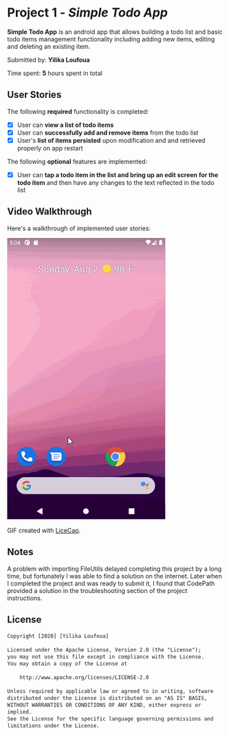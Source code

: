 # Project 1 - *Simple Todo App*

**Simple Todo App** is an android app that allows building a todo list and basic todo items management functionality including adding new items, editing and deleting an existing item.

Submitted by: **Yilika Loufoua**

Time spent: **5** hours spent in total

## User Stories

The following **required** functionality is completed:

* [x] User can **view a list of todo items**
* [x] User can **successfully add and remove items** from the todo list
* [x] User's **list of items persisted** upon modification and and retrieved properly on app restart

The following **optional** features are implemented:

* [x] User can **tap a todo item in the list and bring up an edit screen for the todo item** and then have any changes to the text reflected in the todo list

## Video Walkthrough

Here's a walkthrough of implemented user stories:

<img src='https://github.com/Yilika1999/SimpleToDo/blob/master/walkthrough.gif' title='Video Walkthrough' width='' alt='Video Walkthrough' />

GIF created with [LiceCap](http://www.cockos.com/licecap/).

## Notes

A problem with importing FileUtils delayed completing this project by a long time, but fortunately I was able to find a solution on the internet. Later when I completed the project and  was ready to submit it, I found that CodePath provided a solution in the troubleshooting section of the project instructions.

## License

    Copyright [2020] [Yilika Loufoua]

    Licensed under the Apache License, Version 2.0 (the "License");
    you may not use this file except in compliance with the License.
    You may obtain a copy of the License at

        http://www.apache.org/licenses/LICENSE-2.0

    Unless required by applicable law or agreed to in writing, software
    distributed under the License is distributed on an "AS IS" BASIS,
    WITHOUT WARRANTIES OR CONDITIONS OF ANY KIND, either express or implied.
    See the License for the specific language governing permissions and
    limitations under the License.
